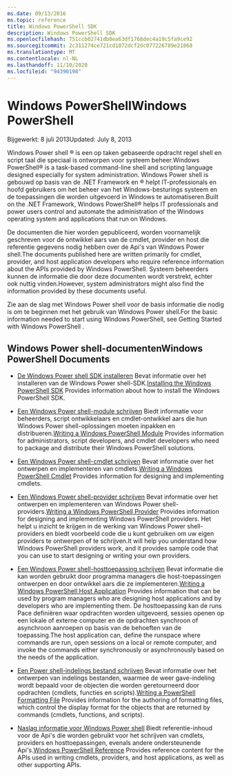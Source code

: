 ```yaml
---
ms.date: 09/13/2016
ms.topic: reference
title: Windows PowerShell SDK
description: Windows PowerShell SDK
ms.openlocfilehash: 751ccb02741db0ea63df1768dec4a19c5fa9ce92
ms.sourcegitcommit: 2c311274ce721cd1072dcf2dc077226789e21868
ms.translationtype: MT
ms.contentlocale: nl-NL
ms.lasthandoff: 11/10/2020
ms.locfileid: "94390198"
---
```

# <a name="windows-powershell"></a><span data-ttu-id="6738f-103">Windows PowerShell</span><span class="sxs-lookup"><span data-stu-id="6738f-103">Windows PowerShell</span></span>

<span data-ttu-id="6738f-104">Bijgewerkt: 8 juli 2013</span><span class="sxs-lookup"><span data-stu-id="6738f-104">Updated: July 8, 2013</span></span>

<span data-ttu-id="6738f-105">Windows Power shell &reg; is een op taken gebaseerde opdracht regel shell en script taal die speciaal is ontworpen voor systeem beheer.</span><span class="sxs-lookup"><span data-stu-id="6738f-105">Windows PowerShell&reg; is a task-based command-line shell and scripting language designed especially for system administration.</span></span> <span data-ttu-id="6738f-106">Windows Power shell is gebouwd op basis van de .NET Framework en &reg; helpt IT-professionals en hoofd gebruikers om het beheer van het Windows-besturings systeem en de toepassingen die worden uitgevoerd in Windows te automatiseren.</span><span class="sxs-lookup"><span data-stu-id="6738f-106">Built on the .NET Framework, Windows PowerShell&reg; helps IT professionals and power users control and automate the administration of the Windows operating system and applications that run on Windows.</span></span>

<span data-ttu-id="6738f-107">De documenten die hier worden gepubliceerd, worden voornamelijk geschreven voor de ontwikkel aars van de cmdlet, provider en host die referentie gegevens nodig hebben over de Api's van Windows Power shell.</span><span class="sxs-lookup"><span data-stu-id="6738f-107">The documents published here are written primarily for cmdlet, provider, and host application developers who require reference information about the APIs provided by Windows PowerShell.</span></span>
<span data-ttu-id="6738f-108">Systeem beheerders kunnen de informatie die door deze documenten wordt verstrekt, echter ook nuttig vinden.</span><span class="sxs-lookup"><span data-stu-id="6738f-108">However, system administrators might also find the information provided by these documents useful.</span></span>

<span data-ttu-id="6738f-109">Zie aan de slag met Windows Power shell voor de basis informatie die nodig is om te beginnen met het gebruik van Windows Power shell.</span><span class="sxs-lookup"><span data-stu-id="6738f-109">For the basic information needed to start using Windows PowerShell, see Getting Started with Windows PowerShell .</span></span>

## <a name="windows-powershell-documents"></a><span data-ttu-id="6738f-110">Windows Power shell-documenten</span><span class="sxs-lookup"><span data-stu-id="6738f-110">Windows PowerShell Documents</span></span>

- <span data-ttu-id="6738f-111">[De Windows Power shell SDK installeren](./installing-the-windows-powershell-sdk.md) Bevat informatie over het installeren van de Windows Power shell-SDK.</span><span class="sxs-lookup"><span data-stu-id="6738f-111">[Installing the Windows PowerShell SDK](./installing-the-windows-powershell-sdk.md) Provides information about how to install the Windows PowerShell SDK.</span></span>

- <span data-ttu-id="6738f-112">[Een Windows Power shell-module schrijven](./module/writing-a-windows-powershell-module.md) Biedt informatie voor beheerders, script ontwikkelaars en cmdlet-ontwikkel aars die hun Windows Power shell-oplossingen moeten inpakken en distribueren.</span><span class="sxs-lookup"><span data-stu-id="6738f-112">[Writing a Windows PowerShell Module](./module/writing-a-windows-powershell-module.md) Provides information for administrators, script developers, and cmdlet developers who need to package and distribute their Windows PowerShell solutions.</span></span>

- <span data-ttu-id="6738f-113">[Een Windows Power shell-cmdlet schrijven](./cmdlet/writing-a-windows-powershell-cmdlet.md) Bevat informatie over het ontwerpen en implementeren van cmdlets.</span><span class="sxs-lookup"><span data-stu-id="6738f-113">[Writing a Windows PowerShell Cmdlet](./cmdlet/writing-a-windows-powershell-cmdlet.md) Provides information for designing and implementing cmdlets.</span></span>

- <span data-ttu-id="6738f-114">[Een Windows Power shell-provider schrijven](./provider/writing-a-windows-powershell-provider.md) Bevat informatie over het ontwerpen en implementeren van Windows Power shell-providers.</span><span class="sxs-lookup"><span data-stu-id="6738f-114">[Writing a Windows PowerShell Provider](./provider/writing-a-windows-powershell-provider.md) Provides information for designing and implementing Windows PowerShell providers.</span></span> <span data-ttu-id="6738f-115">Het helpt u inzicht te krijgen in de werking van Windows Power shell-providers en biedt voorbeeld code die u kunt gebruiken om uw eigen providers te ontwerpen of te schrijven.</span><span class="sxs-lookup"><span data-stu-id="6738f-115">It will help you understand how Windows PowerShell providers work, and it provides sample code that you can use to start designing or writing your own providers.</span></span>

- <span data-ttu-id="6738f-116">[Een Windows Power shell-hosttoepassing schrijven](./hosting/writing-a-windows-powershell-host-application.md) Bevat informatie die kan worden gebruikt door programma managers die host-toepassingen ontwerpen en door ontwikkel aars die ze implementeren.</span><span class="sxs-lookup"><span data-stu-id="6738f-116">[Writing a Windows PowerShell Host Application](./hosting/writing-a-windows-powershell-host-application.md) Provides information that can be used by program managers who are designing host applications and by developers who are implementing them.</span></span> <span data-ttu-id="6738f-117">De hosttoepassing kan de runs Pace definiëren waar opdrachten worden uitgevoerd, sessies openen op een lokale of externe computer en de opdrachten synchroon of asynchroon aanroepen op basis van de behoeften van de toepassing.</span><span class="sxs-lookup"><span data-stu-id="6738f-117">The host application can, define the runspace where commands are run, open sessions on a local or remote computer, and invoke the commands either synchronously or asynchronously based on the needs of the application.</span></span>

- <span data-ttu-id="6738f-118">[Een Power shell-indelings bestand schrijven](./format/writing-a-powershell-formatting-file.md) Bevat informatie over het ontwerpen van indelings bestanden, waarmee de weer gave-indeling wordt bepaald voor de objecten die worden geretourneerd door opdrachten (cmdlets, functies en scripts).</span><span class="sxs-lookup"><span data-stu-id="6738f-118">[Writing a PowerShell Formatting File](./format/writing-a-powershell-formatting-file.md) Provides information for the authoring of formatting files, which control the display format for the objects that are returned by commands (cmdlets, functions, and scripts).</span></span>

- <span data-ttu-id="6738f-119">[Naslag informatie voor Windows Power shell](./windows-powershell-reference.md) Biedt referentie-inhoud voor de Api's die worden gebruikt voor het schrijven van cmdlets, providers en hosttoepassingen, evenals andere ondersteunende Api's.</span><span class="sxs-lookup"><span data-stu-id="6738f-119">[Windows PowerShell Reference](./windows-powershell-reference.md) Provides reference content for the APIs used in writing cmdlets, providers, and host applications, as well as other supporting APIs.</span></span>
